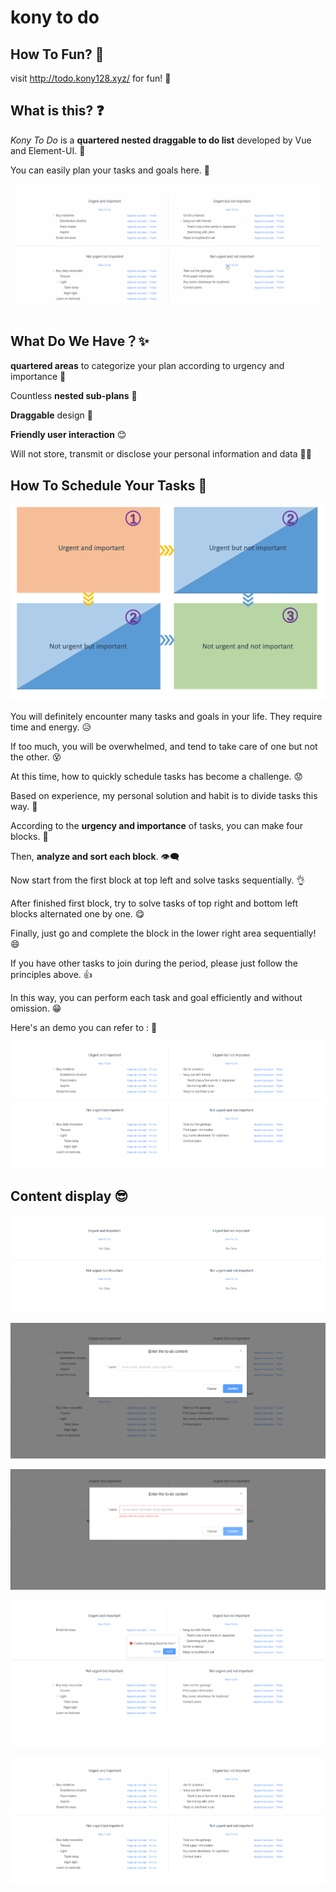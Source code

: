 # kony to do 

## How To Fun? 🎉

visit http://todo.kony128.xyz/ for fun! 👔

## What is this? ❓

*Kony To Do* is a **quartered nested draggable to do list** developed by Vue and Element-UI. 🎈

You can easily plan your tasks and goals here. 👧

![demonstration](README.assets/demonstration.gif)

## What Do We Have？✨

**quartered areas** to categorize your plan according to urgency and importance 📝

Countless **nested sub-plans** 🔽

**Draggable** design 📐

**Friendly user interaction** 😊

Will not store, transmit or disclose your personal information and data 👨‍⚖️

## How To Schedule Your Tasks 💪

![image-20200820091724957](README.assets/image-20200820091724957.png)

You will definitely encounter many tasks and goals in your life. They require time and energy. 😥

If too much, you will be overwhelmed, and tend to take care of one but not the other. 😵

At this time, how to quickly schedule tasks has become a challenge. 😟

Based on experience, my personal solution and habit is to divide tasks this way. 🍭

According to the **urgency and importance** of tasks, you can make four blocks. 📝

Then, **analyze and sort each block**. 👁‍🗨

Now start from the first block at top left and solve tasks sequentially. 👌

After finished first block, try to solve tasks of top right and bottom left blocks alternated one by one.  😋

Finally, just go and complete the block in the lower right area sequentially! 😄

If you have other tasks to join during the period, please just follow the principles above. 👍

In this way, you can perform each task and goal efficiently and without omission. 😁

Here's an demo you can refer to : 🎁

![image-20200820084602949](README.assets/image-20200820084602949.png)

## Content display 😎

![image-20200820093607533](README.assets/image-20200820093607533.png)

![image-20200820093512286](README.assets/image-20200820093512286.png)

![image-20200820101212592](README.assets/image-20200820101212592.png)

![image-20200820093532382](README.assets/image-20200820093532382.png)

![image-20200820084602949](README.assets/image-20200820084602949.png)